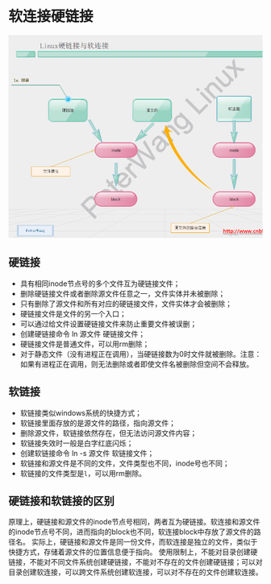 # 软连接硬链接

![16](/Image/Operating_System/16.png)

## 硬链接

* 具有相同inode节点号的多个文件互为硬链接文件；
* 删除硬链接文件或者删除源文件任意之一，文件实体并未被删除；
* 只有删除了源文件和所有对应的硬链接文件，文件实体才会被删除；
* 硬链接文件是文件的另一个入口；
* 可以通过给文件设置硬链接文件来防止重要文件被误删；
* 创建硬链接命令 ln 源文件 硬链接文件；
* 硬链接文件是普通文件，可以用rm删除；
* 对于静态文件（没有进程正在调用），当硬链接数为0时文件就被删除。注意：如果有进程正在调用，则无法删除或者即使文件名被删除但空间不会释放。

## 软链接

* 软链接类似windows系统的快捷方式；
* 软链接里面存放的是源文件的路径，指向源文件；
* 删除源文件，软链接依然存在，但无法访问源文件内容；
* 软链接失效时一般是白字红底闪烁；
* 创建软链接命令 ln -s 源文件 软链接文件；
* 软链接和源文件是不同的文件，文件类型也不同，inode号也不同；
* 软链接的文件类型是`l`，可以用rm删除。

## 硬链接和软链接的区别

原理上，硬链接和源文件的inode节点号相同，两者互为硬链接。软连接和源文件的inode节点号不同，进而指向的block也不同，软连接block中存放了源文件的路径名。 实际上，硬链接和源文件是同一份文件，而软连接是独立的文件，类似于快捷方式，存储着源文件的位置信息便于指向。 使用限制上，不能对目录创建硬链接，不能对不同文件系统创建硬链接，不能对不存在的文件创建硬链接；可以对目录创建软连接，可以跨文件系统创建软连接，可以对不存在的文件创建软连接。
